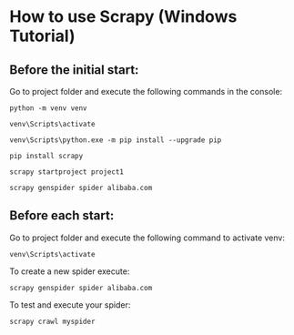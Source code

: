 # How to use Scrapy (Windows Tutorial)

## Before the initial start:
Go to project folder and execute the following commands in the console:

```
python -m venv venv
```
```
venv\Scripts\activate
```
```
venv\Scripts\python.exe -m pip install --upgrade pip
```
```
pip install scrapy
```
```
scrapy startproject project1
```
```
scrapy genspider spider alibaba.com
```

## Before each start:
Go to project folder and execute the following command to activate venv:
```
venv\Scripts\activate
```
To create a new spider execute:
```
scrapy genspider spider alibaba.com
```
To test and execute your spider:
```
scrapy crawl myspider
```